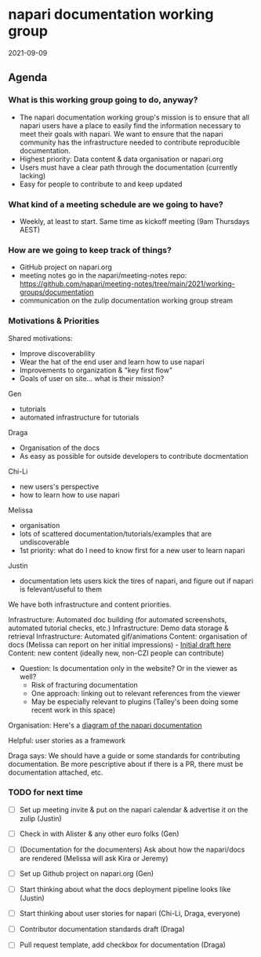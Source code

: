 # napari documentation working group

2021-09-09

## Agenda

### What is this working group going to do, anyway?
- The napari documentation working group's mission is to ensure that all napari users have a place to easily find the information necessary to meet their goals with napari. We want to ensure that the napari community has the infrastructure needed to contribute reproducible documentation.
- Highest priority: Data content & data organisation or napari.org
- Users must have a clear path through the documentation (currently lacking)
- Easy for people to contribute to and keep updated

### What kind of a meeting schedule are we going to have?
- Weekly, at least to start. Same time as kickoff meeting (9am Thursdays AEST)

### How are we going to keep track of things?
- GitHub project on napari.org
- meeting notes go in the napari/meeting-notes repo: https://github.com/napari/meeting-notes/tree/main/2021/working-groups/documentation
- communication on the zulip documentation working group stream

### Motivations & Priorities
Shared motivations:
- Improve discoverability
- Wear the hat of the end user and learn how to use napari
- Improvements to organization & "key first flow"
- Goals of user on site... what is their mission?

Gen
- tutorials
- automated infrastructure for tutorials

Draga
- Organisation of the docs
- As easy as possible for outside developers to contribute docmentation

Chi-Li
- new users's perspective
- how to learn how to use napari

Melissa
- organisation
- lots of scattered documentation/tutorials/examples that are undiscoverable
- 1st priority: what do I need to know first for a new user to learn napari

Justin
- documentation lets users kick the tires of napari, and figure out if napari is felevant/useful to them


We have both infrastructure and content priorities.

Infrastructure: Automated doc building (for automated screenshots, automated tutorial checks, etc.)
Infrastructure: Demo data storage & retrieval
Infrastructure: Automated gif/animations
Content: organisation of docs (Melissa can report on her initial impressions)
    - [Initial draft here](https://docs.google.com/document/d/1oNXHvVZuUb2G1P8A6ipVqtYX2XoTJZUxFlmFkIvox4c/edit?usp=sharing)
Content: new content (ideally new, non-CZI people can contribute)

- Question: Is documentation only in the website? Or in the viewer as well?
    - Risk of fracturing documentation
    - One approach: linking out to relevant references from the viewer
    - May be especially relevant to plugins (Talley's been doing some recent work in this space)

Organisation: Here's a [diagram of the napari documentation](https://user-images.githubusercontent.com/29165011/107590279-9c958380-6bbc-11eb-90d8-9bc82f31a23e.png)

Helpful: user stories as a framework

Draga says: We should have a guide or some standards for contributing documentation. Be more pescriptive about if there is a PR, there must be documentation attached, etc.


### TODO for next time
- [ ] Set up meeting invite & put on the napari calendar & advertise it on the zulip (Justin)
- [ ] Check in with Alister & any other euro folks (Gen)
- [ ] (Documentation for the documenters) Ask about how the napari/docs are rendered (Melissa will ask Kira or Jeremy)
- [ ] Set up Github project on napari.org (Gen)
- [ ] Start thinking about what the docs deployment pipeline looks like (Justin)
- [ ] Start thinking about user stories for napari (Chi-Li, Draga, everyone)
- [ ] Contributor documentation standards draft (Draga)
- [ ] Pull request template, add checkbox for documentation (Draga)


